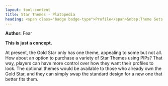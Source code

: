 ```yaml
---
layout: tool-content
title: Star Themes - Platopedia
heading: <span class="badge badge-type">Profile</span>&nbsp;Theme Sets
---
```


<div class="linebreak"></div>

**Author:** Fear

**This is just a concept.**

At present, the Gold Star only has one theme, appealing to some but not all. How about an option to purchase a variety of Star Themes using PIPs? That way, players can have more control over how they want their profiles to look. The optional themes would be available to those who already own the Gold Star, and they can simply swap the standard design for a new one that better fits them.

<div class="linebreak"></div>

<div class="content-image" data-url="/docs/assets/images/concepts/starthemes1.png" data-width="600px" data-label=""></div>

<div class="linebreak"></div>

<div class="content-image" data-url="/docs/assets/images/concepts/starthemes2.png" data-width="600px" data-label=""></div>

<div class="linebreak"></div>
